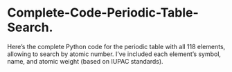 # Complete-Code-Periodic-Table-Search.
Here’s the complete Python code for the periodic table with all 118 elements, allowing to search by atomic number. I’ve included each element’s symbol, name, and atomic weight  (based on IUPAC standards).
